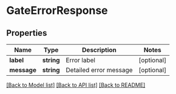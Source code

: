 # GateErrorResponse

## Properties
Name | Type | Description | Notes
------------ | ------------- | ------------- | -------------
**label** | **string** | Error label | [optional] 
**message** | **string** | Detailed error message | [optional] 

[[Back to Model list]](../README.md#documentation-for-models) [[Back to API list]](../README.md#documentation-for-api-endpoints) [[Back to README]](../README.md)


